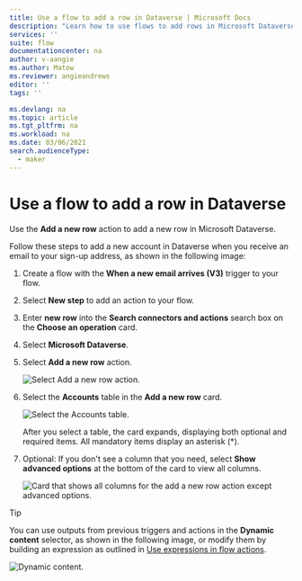 ```yaml
---
title: Use a flow to add a row in Dataverse | Microsoft Docs
description: "Learn how to use flows to add rows in Microsoft Dataverse."
services: ''
suite: flow
documentationcenter: na
author: v-aangie
ms.author: Matow
ms.reviewer: angieandrews
editor: ''
tags: ''

ms.devlang: na
ms.topic: article
ms.tgt_pltfrm: na
ms.workload: na
ms.date: 03/06/2021
search.audienceType: 
  - maker
---
```


# Use a flow to add a row in Dataverse

Use the **Add a new row** action to add a new row in Microsoft Dataverse.<!-- Edit note: Can we say, "In the Microsoft Dataverse connector in Power Automate, use the ..." -->

Follow these steps to add a new account in Dataverse when you receive an email to your sign-up address, as shown in the following image:

1. Create a flow with the **When a new email arrives (V3)** trigger to your flow.
1. Select **New step** to add an action to your flow.
1. Enter **new row** into the **Search connectors and actions** search box on the **Choose an operation** card.
1. Select **Microsoft Dataverse**.
1. Select **Add a new row** action.

   ![Select Add a new row action.](../media/add-row/add-row-1.png "Select Add a new row action")

1. Select the **Accounts** table in the **Add a new row** card.

   ![Select the Accounts table.](../media/add-row/add-row-2.png "Select the Accounts table")

   After you select a table, the card expands, displaying both optional and required items. All mandatory items display an asterisk (\*).

1. Optional: If you don't see a column that you need, select **Show advanced options** at the bottom of the card to view all columns.

   ![Card that shows all columns for the add a new row action except advanced options.](../media/add-row/show-all-advanced.png "Card that shows all columns for the Add a new row action except advanced options")

>[!TIP]
>You can use outputs from previous triggers and actions in the **Dynamic content** selector, as shown in the following image, or modify them by building an expression as outlined in [Use expressions in flow actions](https://make.powerautomate.com/blog/use-expressions-in-actions/).<!-- Edit note: Try to avoid use of en-us. -->

   ![Dynamic content.](../media/add-row/dynamic-content.png "Dynamic content")
